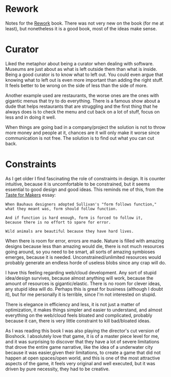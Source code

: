 # Rework

Notes for the [Rework](https://basecamp.com/books/rework) book.
There was not very new on the book (for me at least), but
nonetheless it is a good book, most of the ideas make sense.

# Curator

Liked the metaphor about being a curator when dealing
with software. Museums are just about as what is left
outside them than what is inside. Being a good curator
is to know what to left out. You could even argue
that knowing what to left out is even more important
than adding the right stuff. It feels better to be wrong
on the side of less than the side of more.

Another example used are restaurants, the worse ones are
the ones with gigantic menus that try to do everything.
There is a famous show about a dude that helps restaurants
that are struggling and the first thing that he always does
is to check the menu and cut back on a lot of stuff, focus on
less and in doing it well.

When things are going bad in a company/project the solution
is not to throw more money and people at it, chances are it
will only make it worse since communication is not free.
The solution is to find out what you can cut back.

# Constraints

As I get older I find fascinating the role of constraints
in design. It is counter intuitive, because it is uncomfortable
to be constrained, but it seems essential to good design
and good ideas. This reminds me of this, from the
[Taste for Makers](http://www.paulgraham.com/taste.html) essay:

```
When Bauhaus designers adopted Sullivan's "form follows function,"
what they meant was, form should follow function.

And if function is hard enough, form is forced to follow it,
because there is no effort to spare for error.

Wild animals are beautiful because they have hard lives.
```

When there is room for error, errors are made. Nature is filled
with amazing designs because less than amazing would die, there is
not much resources going around, so you need to be smart, all
sorts of amazing symbioses emerges, because it is needed.
Unconstrained/unlimited resources would probably generate an
endless horde of useless blobs since any crap will do.

I have this feeling regarding web/cloud development. Any sort of
stupid idea/design survives, because almost anything will work, because
the amount of resources is gigantic/elastic. There is no room for
clever ideas, any stupid idea will do. Perhaps this is great
for business (although I doubt it), but for me personally it is
terrible, since I'm not interested on stupid.

There is elegance in efficiency and less, it is not just a matter of
optimization, it makes things simpler and easier to understand, and almost
everything on the web/cloud feels bloated and complicated, probably
because it can, there is very little constraint to kill bad/bloated ideas.

As I was reading this book I was also playing the director's cut version
of Bioshock. I absolutely love that game, it is of a master piece level for
me, and it was surprising to discover that they have a lot of severe
limitations that drove the entire game narrative, like the idea of a underwater
city because it was easier,given their limitations, to create a game
that did not happen at open spaces/open world, and this is one of the most
attractive aspects of the game, it feels very original and well executed,
but it was driven by pure necessity, they had to be creative.
